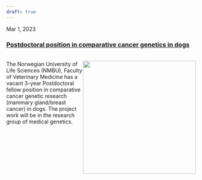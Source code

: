```yaml
---
draft: true
---
```


Mar 1, 2023

### [Postdoctoral position in comparative cancer genetics in dogs](http://localhost:3002/elixir-no-webpages/news/contents/Postdoctoral_position_in_comparative_cancer_genetics_in_dogs)

</br>

<img src="/img/biomeddata/lifesci_logo.png" width="300px" style="float: right" />
The Norwegian University of Life Sciences (NMBU), Faculty of Veterinary Medicine has a vacant 3-year Postdoctoral fellow position in comparative cancer genetic research (mammary gland/breast cancer) in dogs. The project work will be in the research group of medical genetics.
